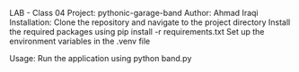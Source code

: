 LAB - Class 04
Project: pythonic-garage-band
Author: Ahmad Iraqi
Installation:
Clone the repository and navigate to the project directory Install the required packages using pip install -r requirements.txt Set up the environment variables in the .venv file

Usage:
Run the application using python band.py
